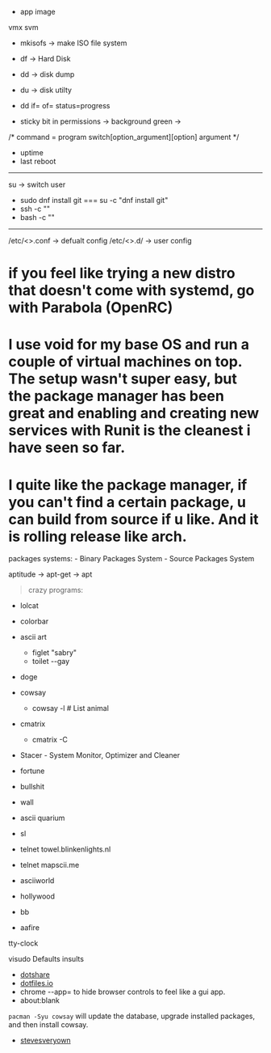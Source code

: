 - app image

vmx 
svm


- mkisofs -> make ISO file system
- df -> Hard Disk
- dd -> disk dump
- du -> disk utilty
- dd if=<ios _file> of=<usb> status=progress


- sticky bit in permissions -> background green -> 



/* command = program    switch[option_argument][option]    argument */


- uptime
- last reboot


-----------------------------------------------------------
su -> switch user
* sudo dnf install git   ===  su -c "dnf install git"
* ssh -c "<command>"
* bash -c "<command>"

-----------------------------------------------------------
/etc/<>.conf -> defualt config
/etc/<>.d/ -> user config








# if you feel like trying a new distro that doesn't come with systemd, go with Parabola (OpenRC)
# I use void for my base OS and run a couple of virtual machines on top. The setup wasn't super easy, but the package manager has been great and enabling and creating new services with Runit is the cleanest i have seen so far.
#  I quite like the package manager, if you can't find a certain package, u can build from source if u like. And it is rolling release like arch.

packages systems:
    - Binary Packages System
    - Source  Packages System



aptitude -> apt-get -> apt















> crazy programs:
- lolcat
- colorbar
- ascii art
    - figlet "sabry"
    - toilet
        --gay
- doge
- cowsay
    - cowsay -l # List animal

- cmatrix
    - cmatrix -C <color>

- Stacer - System Monitor, Optimizer and Cleaner



- fortune
- bullshit

- wall


- ascii quarium
- sl

- telnet towel.blinkenlights.nl
- telnet mapscii.me
- asciiworld

- hollywood
- bb
- aafire

tty-clock

visudo
Defaults insults


- [dotshare](http://dotshare.it)
- [dotfiles.io](http://dotfiles.io)
-  chrome --app=<url path to gdbgui> to hide browser controls to feel like a gui app.
- about:blank



 `pacman -Syu cowsay` will update the database, upgrade installed packages, and then install cowsay.



 - [stevesveryown](https://www.youtube.com/channel/UCxMCH3OCBOu9NfdYBcMctgA/videos)




